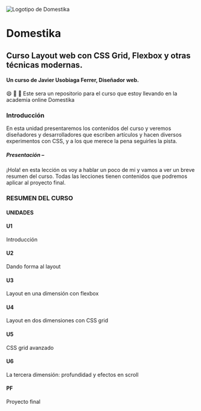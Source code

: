 ![Logotipo de Domestika](Domestika/domestika-logo.png)

# Domestika

## Curso Layout web con CSS Grid, Flexbox y otras técnicas modernas.
#### Un curso de Javier Usobiaga Ferrer, Diseñador web.

:smile: :floppy_disk: :open_file_folder:
Este sera un repositorio para el curso que estoy llevando en la academia online Domestika


### Introducción
En esta unidad presentaremos los contenidos del curso y veremos diseñadores y desarrolladores que escriben artículos y hacen diversos experimentos con CSS, y a los que merece la pena seguirles la pista.

##### Presentación – 
¡Hola! en esta lección os voy a hablar un poco de mi y vamos a ver un breve resumen del curso. Todas las lecciones tienen contenidos que podremos aplicar al proyecto final.

### RESUMEN DEL CURSO

#### UNIDADES

#### U1
Introducción
#### U2
Dando forma al layout
#### U3
Layout en una dimensión con flexbox
#### U4
Layout en dos dimensiones con CSS grid
#### U5
CSS grid avanzado
#### U6
La tercera dimensión: profundidad y efectos en scroll
#### PF
Proyecto final

